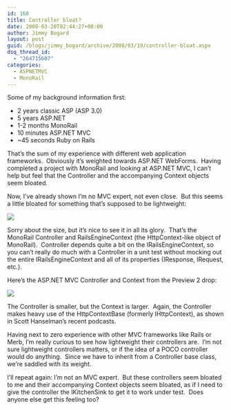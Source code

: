 ```yaml
---
id: 160
title: Controller bloat?
date: 2008-03-20T02:44:27+00:00
author: Jimmy Bogard
layout: post
guid: /blogs/jimmy_bogard/archive/2008/03/19/controller-bloat.aspx
dsq_thread_id:
  - "264715607"
categories:
  - ASPNETMVC
  - MonoRail
---
```

Some of my background information first:

  * 2 years classic ASP (ASP 3.0)
  * 5 years ASP.NET
  * 1-2 months MonoRail
  * 10 minutes ASP.NET MVC
  * ~45 seconds Ruby on Rails

That&#8217;s the sum of my experience with different web application frameworks.&nbsp; Obviously it&#8217;s weighted towards ASP.NET WebForms.&nbsp; Having completed a project with MonoRail and looking at ASP.NET MVC, I can&#8217;t help but feel that the Controller and the accompanying Context objects seem bloated.

Now, I&#8217;ve already shown I&#8217;m no MVC expert, not even close.&nbsp; But this seems a little bloated for something that&#8217;s supposed to be lightweight:

 ![](http://grabbagoftimg.s3.amazonaws.com/monorail_controller.png)

Sorry about the size, but it&#8217;s nice to see it in all its glory.&nbsp; That&#8217;s the MonoRail Controller and RailsEngineContext (the HttpContext-like object of MonoRail).&nbsp; Controller depends quite a bit on the IRailsEngineContext, so you can&#8217;t really do much with a Controller in a unit test without mocking out the entire IRailsEngineContext and all of its properties (IResponse, IRequest, etc.).

Here&#8217;s the ASP.NET MVC Controller and Context from the Preview 2 drop:

![](http://grabbagoftimg.s3.amazonaws.com/aspnetmvc_controller.png)

The Controller is smaller, but the Context is larger.&nbsp; Again, the Controller makes heavy use of the HttpContextBase (formerly IHttpContext), as shown in Scott Hanselman&#8217;s recent podcasts.

Having next to zero experience with other MVC frameworks like Rails or Merb, I&#8217;m really curious to see how lightweight their controllers are.&nbsp; I&#8217;m not sure lightweight controllers matters, or if the idea of a POCO controller would do anything.&nbsp; Since we have to inherit from a Controller base class, we&#8217;re saddled with its weight.

I&#8217;ll repeat again: I&#8217;m not an MVC expert.&nbsp; But these controllers seem bloated to me and their accompanying Context objects seem bloated, as if I need to give the controller the IKitchenSink to get it to work under test.&nbsp; Does anyone else get this feeling too?